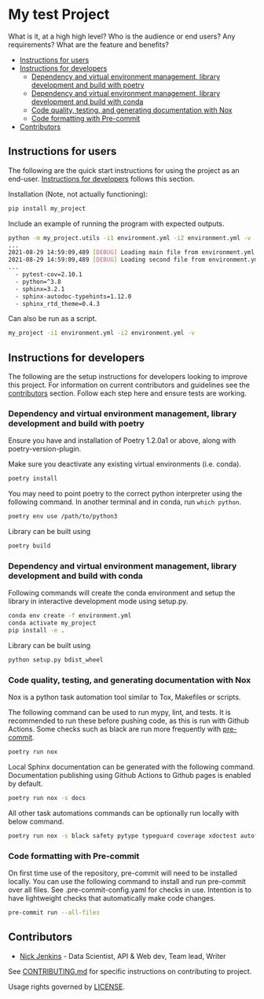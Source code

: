 # My test Project

What is it, at a high high level?
Who is the audience or end users? Any requirements?
What are the feature and benefits?

* [Instructions for users](#instructions-for-users)
* [Instructions for developers](#instructions-for-developers)
  * [Dependency and virtual environment management, library development and build with poetry](#dependency-and-virtual-environment-management-library-development-and-build-with-poetry)
  * [Dependency and virtual environment management, library development and build with conda](#dependency-and-virtual-environment-management-library-development-and-build-with-conda)
  * [Code quality, testing, and generating documentation with Nox](#code-quality-testing-and-generating-documentation-with-nox)
  * [Code formatting with Pre-commit](#code-formatting-with-pre-commit)
* [Contributors](#contributors)

## Instructions for users

The following are the quick start instructions for using the project as an end-user.
[Instructions for developers](#instructions-for-developers) follows this section.

Installation (Note, not actually functioning):

```bash
pip install my_project
```

Include an example of running the program with expected outputs.

```bash
python -m my_project.utils -i1 environment.yml -i2 environment.yml -v
...
2021-08-29 14:59:09,489 [DEBUG] Loading main file from environment.yml
2021-08-29 14:59:09,489 [DEBUG] Loading second file from environment.yml
...
  - pytest-cov=2.10.1
  - python=^3.8
  - sphinx=3.2.1
  - sphinx-autodoc-typehints=1.12.0
  - sphinx_rtd_theme=0.4.3
```

Can also be run as a script.

```bash
my_project -i1 environment.yml -i2 environment.yml -v
```

## Instructions for developers

The following are the setup instructions for developers looking to improve this project.
For information on current contributors and guidelines see the [contributors](#contributors) section.
Follow each step here and ensure tests are working.

### Dependency and virtual environment management, library development and build with poetry

Ensure you have and installation of Poetry 1.2.0a1 or above, along with poetry-version-plugin.

Make sure you deactivate any existing virtual environments (i.e. conda).

```bash
poetry install
```

You may need to point poetry to the correct python interpreter using the following command.
In another terminal and in conda, run `which python`.
```bash
poetry env use /path/to/python3
```

Library can be built using

```bash
poetry build
```

### Dependency and virtual environment management, library development and build with conda

Following commands will create the conda environment and setup the library in interactive development mode using setup.py.

```bash
conda env create -f environment.yml
conda activate my_project
pip install -e .
```

Library can be built using

```bash
python setup.py bdist_wheel
```

### Code quality, testing, and generating documentation with Nox

Nox is a python task automation tool similar to Tox, Makefiles or scripts.

The following command can be used to run mypy, lint, and tests.
It is recommended to run these before pushing code, as this is run with Github Actions.
Some checks such as black are run more frequently with [pre-commit](#installing-pre-commit).

```bash
poetry run nox
```

Local Sphinx documentation can be generated with the following command.
Documentation publishing using Github Actions to Github pages is enabled by default.

```bash
poetry run nox -s docs
```

All other task automations commands can be optionally run locally with below command.

```bash
poetry run nox -s black safety pytype typeguard coverage xdoctest autoflake
```

### Code formatting with Pre-commit

On first time use of the repository, pre-commit will need to be installed locally.
You can use the following command to install and run pre-commit over all files.
See .pre-commit-config.yaml for checks in use.
Intention is to have lightweight checks that automatically make code changes.

``` bash
pre-commit run --all-files
```

## Contributors

* [Nick Jenkins](https://www.nickjenkins.com.au) - Data Scientist, API & Web dev, Team lead, Writer

See [CONTRIBUTING.md](CONTRIBUTING.md) for specific instructions on contributing to project.

Usage rights governed by [LICENSE](LICENSE).
